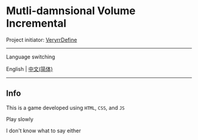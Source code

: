 # Mutli-damnsional Volume Incremental

Project initiator: [VeryrrDefine](https://github.com/VeryrrDefine)

---

Language switching

English | [中文(简体)](./doc/zh_README.md)

---

## Info

This is a game developed using `HTML`, `CSS`, and `JS`

Play slowly

I don't know what to say either
